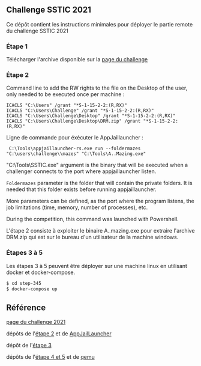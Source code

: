 ## Challenge SSTIC 2021

Ce dépôt contient les instructions minimales pour déployer le partie remote du challenge SSTIC 2021

### Étape 1

Télécharger l'archive disponible sur la [page du challenge](https://www.sstic.org/2021/challenge/)

### Étape 2

Command line to add the RW rights to the file on the Desktop of the user, only needed to be executed once per machine :

```
ICACLS "C:\Users" /grant "*S-1-15-2-2:(R,RX)"
ICACLS "C:\Users\Challenge" /grant "*S-1-15-2-2:(R,RX)"
ICACLS "C:\Users\Challenge\Desktop" /grant "*S-1-15-2-2:(R,RX)"
ICACLS "C:\Users\Challenge\Desktop\DRM.zip" /grant "*S-1-15-2-2:(R,RX)"
```

Ligne de commande pour éxécuter le AppJaillauncher : 

```
 C:\Tools\appjaillauncher-rs.exe run --foldermazes "C:\users\challenge\\mazes" "C:\Tools\A..Mazing.exe"
```

"C:\Tools\SSTIC.exe" argument is the binary that will be executed when a challenger connects to the port where appjaillauncher listen.

`Foldermazes` parameter is the folder that will contain the private folders.
It is needed that this folder exists before running appjaillauncher.

More parameters can be defined, as the port where the program listens, the job limitations (time, memory, number of processes), etc.

During the competition, this command was launched with Powershell.

L'étape 2 consiste à exploiter le binaire A..mazing.exe pour extraire l'archive DRM.zip qui est sur le bureau d'un utilisateur de la machine windows.


### Étapes 3 à 5

Les étapes 3 à 5 peuvent être déployer sur une machine linux en utilisant docker et docker-compose.

```bash
$ cd step-345
$ docker-compose up
```

## Référence

[page du challenge 2021](https://www.sstic.org/2021/challenge/)

dépôts de l'[étape 2](https://github.com/challengeSSTIC2021/Step2_challenge) et de [AppJailLauncher](https://github.com/challengeSSTIC2021/appjaillauncher-rs)

dépôt de l'[étape 3](https://github.com/challengeSSTIC2021/wb)

dépôts de l'[étape 4 et 5](https://github.com/challengeSSTIC2021/service) et de [qemu](https://github.com/challengeSSTIC2021/qemu)
